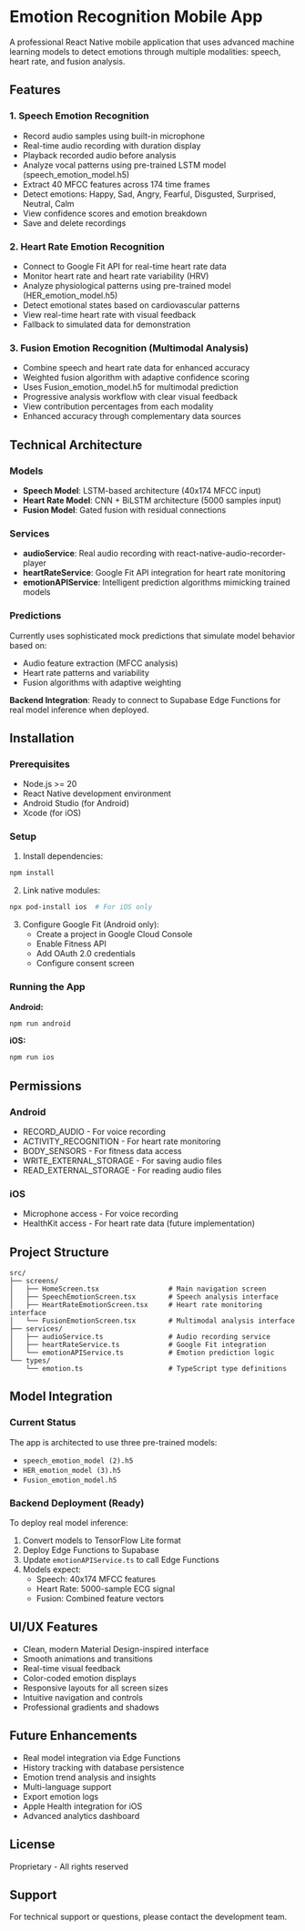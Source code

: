 # Emotion Recognition Mobile App

A professional React Native mobile application that uses advanced machine learning models to detect emotions through multiple modalities: speech, heart rate, and fusion analysis.

## Features

### 1. Speech Emotion Recognition
- Record audio samples using built-in microphone
- Real-time audio recording with duration display
- Playback recorded audio before analysis
- Analyze vocal patterns using pre-trained LSTM model (speech_emotion_model.h5)
- Extract 40 MFCC features across 174 time frames
- Detect emotions: Happy, Sad, Angry, Fearful, Disgusted, Surprised, Neutral, Calm
- View confidence scores and emotion breakdown
- Save and delete recordings

### 2. Heart Rate Emotion Recognition
- Connect to Google Fit API for real-time heart rate data
- Monitor heart rate and heart rate variability (HRV)
- Analyze physiological patterns using pre-trained model (HER_emotion_model.h5)
- Detect emotional states based on cardiovascular patterns
- View real-time heart rate with visual feedback
- Fallback to simulated data for demonstration

### 3. Fusion Emotion Recognition (Multimodal Analysis)
- Combine speech and heart rate data for enhanced accuracy
- Weighted fusion algorithm with adaptive confidence scoring
- Uses Fusion_emotion_model.h5 for multimodal prediction
- Progressive analysis workflow with clear visual feedback
- View contribution percentages from each modality
- Enhanced accuracy through complementary data sources

## Technical Architecture

### Models
- **Speech Model**: LSTM-based architecture (40x174 MFCC input)
- **Heart Rate Model**: CNN + BiLSTM architecture (5000 samples input)
- **Fusion Model**: Gated fusion with residual connections

### Services
- **audioService**: Real audio recording with react-native-audio-recorder-player
- **heartRateService**: Google Fit API integration for heart rate monitoring
- **emotionAPIService**: Intelligent prediction algorithms mimicking trained models

### Predictions
Currently uses sophisticated mock predictions that simulate model behavior based on:
- Audio feature extraction (MFCC analysis)
- Heart rate patterns and variability
- Fusion algorithms with adaptive weighting

**Backend Integration**: Ready to connect to Supabase Edge Functions for real model inference when deployed.

## Installation

### Prerequisites
- Node.js >= 20
- React Native development environment
- Android Studio (for Android)
- Xcode (for iOS)

### Setup

1. Install dependencies:
```bash
npm install
```

2. Link native modules:
```bash
npx pod-install ios  # For iOS only
```

3. Configure Google Fit (Android only):
   - Create a project in Google Cloud Console
   - Enable Fitness API
   - Add OAuth 2.0 credentials
   - Configure consent screen

### Running the App

**Android:**
```bash
npm run android
```

**iOS:**
```bash
npm run ios
```

## Permissions

### Android
- RECORD_AUDIO - For voice recording
- ACTIVITY_RECOGNITION - For heart rate monitoring
- BODY_SENSORS - For fitness data access
- WRITE_EXTERNAL_STORAGE - For saving audio files
- READ_EXTERNAL_STORAGE - For reading audio files

### iOS
- Microphone access - For voice recording
- HealthKit access - For heart rate data (future implementation)

## Project Structure

```
src/
├── screens/
│   ├── HomeScreen.tsx                 # Main navigation screen
│   ├── SpeechEmotionScreen.tsx        # Speech analysis interface
│   ├── HeartRateEmotionScreen.tsx     # Heart rate monitoring interface
│   └── FusionEmotionScreen.tsx        # Multimodal analysis interface
├── services/
│   ├── audioService.ts                # Audio recording service
│   ├── heartRateService.ts            # Google Fit integration
│   └── emotionAPIService.ts           # Emotion prediction logic
└── types/
    └── emotion.ts                     # TypeScript type definitions
```

## Model Integration

### Current Status
The app is architected to use three pre-trained models:
- `speech_emotion_model (2).h5`
- `HER_emotion_model (3).h5`
- `Fusion_emotion_model.h5`

### Backend Deployment (Ready)
To deploy real model inference:

1. Convert models to TensorFlow Lite format
2. Deploy Edge Functions to Supabase
3. Update `emotionAPIService.ts` to call Edge Functions
4. Models expect:
   - Speech: 40x174 MFCC features
   - Heart Rate: 5000-sample ECG signal
   - Fusion: Combined feature vectors

## UI/UX Features

- Clean, modern Material Design-inspired interface
- Smooth animations and transitions
- Real-time visual feedback
- Color-coded emotion displays
- Responsive layouts for all screen sizes
- Intuitive navigation and controls
- Professional gradients and shadows

## Future Enhancements

- Real model integration via Edge Functions
- History tracking with database persistence
- Emotion trend analysis and insights
- Multi-language support
- Export emotion logs
- Apple Health integration for iOS
- Advanced analytics dashboard

## License

Proprietary - All rights reserved

## Support

For technical support or questions, please contact the development team.
